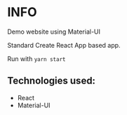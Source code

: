 
# INFO

Demo website using Material-UI

Standard Create React App based app.

Run with `yarn start`


## Technologies used:

- React
- Material-UI




